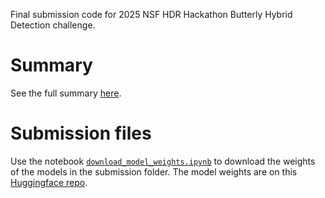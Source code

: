 Final submission code for 2025 NSF HDR Hackathon Butterly Hybrid Detection challenge. 

# Summary
See the full summary [here](summary.md).

# Submission files

Use the notebook [`download_model_weights.ipynb`](download_model_weights.ipynb) to download the weights of the models in the submission folder. The model weights are on this  [Huggingface repo](https://huggingface.co/pn74870/2025-NSF-HDR-Hackaton-Butterfly-Hybrid-Detection).
